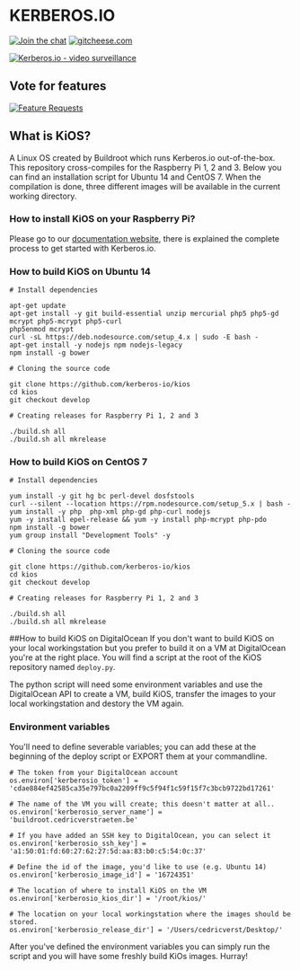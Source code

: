 # KERBEROS.IO
[![Join the chat](https://img.shields.io/gitter/room/TechnologyAdvice/Stardust.svg?style=flat)](https://gitter.im/kerberos-io/hades?utm_source=badge&utm_medium=badge&utm_campaign=pr-badge&utm_content=badge) [![gitcheese.com](https://s3.amazonaws.com/gitcheese-ui-master/images/badge.svg)](https://www.gitcheese.com/donate/users/1546779/repos/52454348)

[![Kerberos.io - video surveillance](https://kerberos.io/images/kerberos.png)](https://kerberos.io)

## Vote for features

[![Feature Requests](http://feathub.com/kerberos-io/machinery?format=svg)](http://feathub.com/kerberos-io/machinery)

## What is KiOS?
A Linux OS created by Buildroot which runs Kerberos.io out-of-the-box. This repository cross-compiles for the Raspberry Pi 1, 2 and 3. Below you can find an installation script for Ubuntu 14 and CentOS 7. When the compilation is done, three different images will be available in the current working directory.

### How to install KiOS on your Raspberry Pi?
Please go to our [documentation website](https://doc.kerberos.io/2.0/installation/KiOS), there is explained the complete process to get started with Kerberos.io.

### How to build KiOS on Ubuntu 14

    # Install dependencies
    
    apt-get update
    apt-get install -y git build-essential unzip mercurial php5 php5-gd mcrypt php5-mcrypt php5-curl
    php5enmod mcrypt
    curl -sL https://deb.nodesource.com/setup_4.x | sudo -E bash -
    apt-get install -y nodejs npm nodejs-legacy
    npm install -g bower
    
    # Cloning the source code
    
    git clone https://github.com/kerberos-io/kios
    cd kios
    git checkout develop
    
    # Creating releases for Raspberry Pi 1, 2 and 3
    
    ./build.sh all
    ./build.sh all mkrelease

### How to build KiOS on CentOS 7

    # Install dependencies
    
    yum install -y git hg bc perl-devel dosfstools
    curl --silent --location https://rpm.nodesource.com/setup_5.x | bash -
    yum install -y php  php-xml php-gd php-curl nodejs
    yum -y install epel-release && yum -y install php-mcrypt php-pdo
    npm install -g bower
    yum group install "Development Tools" -y

    # Cloning the source code
    
    git clone https://github.com/kerberos-io/kios
    cd kios
    git checkout develop

    # Creating releases for Raspberry Pi 1, 2 and 3
    
    ./build.sh all
    ./build.sh all mkrelease

##How to build KiOS on DigitalOcean
If you don't want to build KiOS on your local workingstation but you prefer to build it on a VM at DigitalOcean you're at the right place. You will find a script at the root of the KiOS repository named `deploy.py`.

The python script will need some environment variables and use the DigitalOcean API to create a VM, build KiOS, transfer the images to your local workingstation and destory the VM again.

### Environment variables
You'll need to define severable variables; you can add these at the beginning of the deploy script or EXPORT them at your commandline.

    # The token from your DigitalOcean account
    os.environ['kerberosio_token'] = 'cdae884ef42585ca35e797bc0a2209ff9c5f94f1c59f15f7c3bcb9722bd17261'
    
    # The name of the VM you will create; this doesn't matter at all..
    os.environ['kerberosio_server_name'] = 'buildroot.cedricverstraeten.be'
    
    # If you have added an SSH key to DigitalOcean, you can select it
    os.environ['kerberosio_ssh_key'] = 'a1:50:01:fd:60:27:62:27:5d:aa:83:b0:c5:54:0c:37'
    
    # Define the id of the image, you'd like to use (e.g. Ubuntu 14)
    os.environ['kerberosio_image_id'] = '16724351'
    
    # The location of where to install KiOS on the VM
    os.environ['kerberosio_kios_dir'] = '/root/kios/'
    
    # The location on your local workingstation where the images should be stored.
    os.environ['kerberosio_release_dir'] = '/Users/cedricverst/Desktop/'


After you've defined the environment variables you can simply run the script and you will have some freshly build KiOs images. Hurray!
